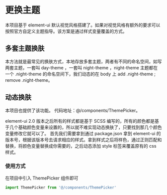 # 更换主题
本项目基于 element-ui 默认视觉风格搭建了。如果对视觉风格有额外的要求可以按照官方自定义主题指导。该方案是通过样式变量覆盖的方式。

## 多套主题换肤
本方法就是最常见的换肤方式，本地存放多套主题，两者有不同的命名空间，如写两套主题，一套叫 day-theme ，一套叫 night-theme ，night-theme 主题都在一个 .night-theme 的命名空间下，我们动态的在 body 上 add .night-theme ; remove .night-theme。

## 动态换肤
本项目也提供了该功能。 代码地址：@/components/ThemePicker。

element-ui 2.0 版本之后所有的样式都是基于 SCSS 编写的，所有的颜色都是基于几个基础颜色变量来设置的，所以就不难实现动态换肤了，只要找到那几个颜色变量修改它就可以了。 首先我们需要拿到通过 package.json 拿到 element-ui 的版本号，根据该版本号去请求相应的样式。拿到样式之后将样色，通过正则匹配和替换，将颜色变量替换成你需要的，之后动态添加 style 标签来覆盖原有的 css 样式。

### 使用方式
在项目中引入 ThemePicker 组件即可
``` js
import ThemePicker from '@/components/ThemePicker'
```
